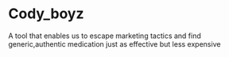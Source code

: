 # Cody_boyz
A tool that enables us to escape marketing tactics and find generic,authentic medication just as effective but less expensive
